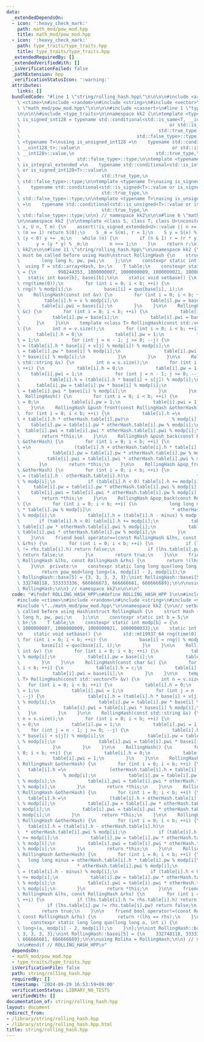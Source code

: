 ```yaml
---
data:
  _extendedDependsOn:
  - icon: ':heavy_check_mark:'
    path: math_mod/pow_mod.hpp
    title: math_mod/pow_mod.hpp
  - icon: ':heavy_check_mark:'
    path: type_traits/type_traits.hpp
    title: type_traits/type_traits.hpp
  _extendedRequiredBy: []
  _extendedVerifiedWith: []
  _isVerificationFailed: false
  _pathExtension: hpp
  _verificationStatusIcon: ':warning:'
  attributes:
    links: []
  bundledCode: "#line 1 \"string/rolling_hash.hpp\"\n\n\n\n#include <array>\n#include\
    \ <ctime>\n#include <random>\n#include <string>\n#include <vector>\n\n#line 1\
    \ \"math_mod/pow_mod.hpp\"\n\n\n\n#include <cassert>\n#line 1 \"type_traits/type_traits.hpp\"\
    \n\n\n\n#include <type_traits>\n\nnamespace kk2 {\n\ntemplate <typename T>\nusing\
    \ is_signed_int128 = typename std::conditional<std::is_same<T, __int128_t>::value\n\
    \                                                       or std::is_same<T, __int128>::value,\n\
    \                                                   std::true_type,\n        \
    \                                           std::false_type>::type;\n\ntemplate\
    \ <typename T>\nusing is_unsigned_int128 =\n    typename std::conditional<std::is_same<T,\
    \ __uint128_t>::value\n                                  or std::is_same<T, unsigned\
    \ __int128>::value,\n                              std::true_type,\n         \
    \                     std::false_type>::type;\n\ntemplate <typename T>\nusing\
    \ is_integral_extended =\n    typename std::conditional<std::is_integral<T>::value\
    \ or is_signed_int128<T>::value\n                                  or is_unsigned_int128<T>::value,\n\
    \                              std::true_type,\n                             \
    \ std::false_type>::type;\n\ntemplate <typename T>\nusing is_signed_extended =\n\
    \    typename std::conditional<std::is_signed<T>::value or is_signed_int128<T>::value,\n\
    \                              std::true_type,\n                             \
    \ std::false_type>::type;\n\ntemplate <typename T>\nusing is_unsigned_extended\
    \ =\n    typename std::conditional<std::is_unsigned<T>::value or is_unsigned_int128<T>::value,\n\
    \                              std::true_type,\n                             \
    \ std::false_type>::type;\n\n} // namespace kk2\n\n\n#line 6 \"math_mod/pow_mod.hpp\"\
    \n\nnamespace kk2 {\n\ntemplate <class S, class T, class U>\nconstexpr S pow_mod(T\
    \ x, U n, T m) {\n    assert(!is_signed_extended<U>::value || n >= 0);\n    if\
    \ (m == 1) return S(0);\n    S _m = S(m), r = 1;\n    S y = S(x) % _m;\n    if\
    \ (y < 0) y += _m;\n    while (n) {\n        if (n & 1) r = (r * y) % _m;\n  \
    \      y = (y * y) % _m;\n        n >>= 1;\n    }\n    return r;\n}\n\n} // namespace\
    \ kk2\n\n\n#line 11 \"string/rolling_hash.hpp\"\n\nnamespace kk2 {\n\n// setbase()\
    \ must be called before using Hash\nstruct RollingHash {\n    struct Hash {\n\
    \        long long h, pw, pwi;\n    };\n\n    constexpr static int b = 5;\n  \
    \  using T = std::array<Hash, b>;\n    T table;\n    constexpr static int modp[b]\
    \ = {\n        998244353, 1000000007, 1000000009, 1000000021, 1000000033};\n \
    \   static int base[b], basei[b];\n\n    static void setbase() {\n        std::mt19937_64\
    \ rng(time(0));\n        for (int i = 0; i < b; ++i) {\n            base[i] =\
    \ rng() % modp[i];\n            basei[i] = quo(base[i], i);\n        }\n    }\n\
    \n    RollingHash(const int &v) {\n        for (int i = 0; i < b; ++i) {\n   \
    \         table[i].h = v % modp[i];\n            table[i].pw = base[i];\n    \
    \        table[i].pwi = basei[i];\n        }\n    }\n\n    RollingHash(const char\
    \ &c) {\n        for (int i = 0; i < b; ++i) {\n            table[i].h = c;\n\
    \            table[i].pw = base[i];\n            table[i].pwi = basei[i];\n  \
    \      }\n    }\n\n    template <class T> RollingHash(const std::vector<T> &v)\
    \ {\n        int n = v.size();\n        for (int i = 0; i < b; ++i) {\n      \
    \      table[i].h = 0;\n            table[i].pw = 1;\n            table[i].pwi\
    \ = 1;\n            for (int j = n - 1; j >= 0; --j) {\n                table[i].h\
    \ = (table[i].h * base[i] + v[j] % modp[i]) % modp[i];\n                table[i].pw\
    \ = table[i].pw * base[i] % modp[i];\n                table[i].pwi = table[i].pwi\
    \ * basei[i] % modp[i];\n            }\n        }\n    }\n\n    RollingHash(const\
    \ std::string &s) {\n        int n = s.size();\n        for (int i = 0; i < b;\
    \ ++i) {\n            table[i].h = 0;\n            table[i].pw = 1;\n        \
    \    table[i].pwi = 1;\n            for (int j = n - 1; j >= 0; --j) {\n     \
    \           table[i].h = (table[i].h * base[i] + s[j]) % modp[i];\n          \
    \      table[i].pw = table[i].pw * base[i] % modp[i];\n                table[i].pwi\
    \ = table[i].pwi * basei[i] % modp[i];\n            }\n        }\n    }\n\n  \
    \  RollingHash() {\n        for (int i = 0; i < b; ++i) {\n            table[i].h\
    \ = 0;\n            table[i].pw = 1;\n            table[i].pwi = 1;\n        }\n\
    \    }\n\n    RollingHash &push_front(const RollingHash &otherHash) {\n      \
    \  for (int i = 0; i < b; ++i) {\n            table[i].h =\n                (otherHash.table[i].h\
    \ + table[i].h * otherHash.table[i].pw)\n                % modp[i];\n        \
    \    table[i].pw = table[i].pw * otherHash.table[i].pw % modp[i];\n          \
    \  table[i].pwi = table[i].pwi * otherHash.table[i].pwi % modp[i];\n        }\n\
    \        return *this;\n    }\n\n    RollingHash &push_back(const RollingHash\
    \ &otherHash) {\n        for (int i = 0; i < b; ++i) {\n            table[i].h\
    \ =\n                (table[i].h + otherHash.table[i].h * table[i].pw) % modp[i];\n\
    \            table[i].pw = table[i].pw * otherHash.table[i].pw % modp[i];\n  \
    \          table[i].pwi = table[i].pwi * otherHash.table[i].pwi % modp[i];\n \
    \       }\n        return *this;\n    }\n\n    RollingHash &pop_front(const RollingHash\
    \ &otherHash) {\n        for (int i = 0; i < b; ++i) {\n            table[i].h\
    \ = (table[i].h - otherHash.table[i].h)\n                         * otherHash.table[i].pwi\
    \ % modp[i];\n            if (table[i].h < 0) table[i].h += modp[i];\n       \
    \     table[i].pw = table[i].pw * otherHash.table[i].pwi % modp[i];\n        \
    \    table[i].pwi = table[i].pwi * otherHash.table[i].pw % modp[i];\n        }\n\
    \        return *this;\n    }\n\n    RollingHash &pop_back(const RollingHash &otherHash)\
    \ {\n        for (int i = 0; i < b; ++i) {\n            long long minus = otherHash.table[i].h\
    \ * table[i].pw % modp[i]\n                              * otherHash.table[i].pwi\
    \ % modp[i];\n            table[i].h = (table[i].h - minus) % modp[i];\n     \
    \       if (table[i].h < 0) table[i].h += modp[i];\n            table[i].pw =\
    \ table[i].pw * otherHash.table[i].pwi % modp[i];\n            table[i].pwi =\
    \ table[i].pwi * otherHash.table[i].pw % modp[i];\n        }\n        return *this;\n\
    \    }\n\n    friend bool operator==(const RollingHash &lhs, const RollingHash\
    \ &rhs) {\n        for (int i = 0; i < b; ++i) {\n            if (lhs.table[i].h\
    \ != rhs.table[i].h) return false;\n            if (lhs.table[i].pw != rhs.table[i].pw)\
    \ return false;\n        }\n        return true;\n    }\n\n    friend bool operator!=(const\
    \ RollingHash &lhs, const RollingHash &rhs) {\n        return !(lhs == rhs);\n\
    \    }\n\n  private:\n    constexpr static long long quo(long long a, int i) {\n\
    \        return pow_mod<long long>(a, modp[i] - 2, modp[i]);\n    }\n};\n\nint\
    \ RollingHash::base[5] = {3, 3, 3, 3, 3};\nint RollingHash::basei[5] = {\n   \
    \ 332748118, 333333336, 666666673, 666666681, 666666689};\n\n\nusing Roliha =\
    \ RollingHash;\n\n} // namespace kk2\n\n\n\n"
  code: "#ifndef ROLLING_HASH_HPP\n#define ROLLING_HASH_HPP 1\n\n#include <array>\n\
    #include <ctime>\n#include <random>\n#include <string>\n#include <vector>\n\n\
    #include \"../math_mod/pow_mod.hpp\"\n\nnamespace kk2 {\n\n// setbase() must be\
    \ called before using Hash\nstruct RollingHash {\n    struct Hash {\n        long\
    \ long h, pw, pwi;\n    };\n\n    constexpr static int b = 5;\n    using T = std::array<Hash,\
    \ b>;\n    T table;\n    constexpr static int modp[b] = {\n        998244353,\
    \ 1000000007, 1000000009, 1000000021, 1000000033};\n    static int base[b], basei[b];\n\
    \n    static void setbase() {\n        std::mt19937_64 rng(time(0));\n       \
    \ for (int i = 0; i < b; ++i) {\n            base[i] = rng() % modp[i];\n    \
    \        basei[i] = quo(base[i], i);\n        }\n    }\n\n    RollingHash(const\
    \ int &v) {\n        for (int i = 0; i < b; ++i) {\n            table[i].h = v\
    \ % modp[i];\n            table[i].pw = base[i];\n            table[i].pwi = basei[i];\n\
    \        }\n    }\n\n    RollingHash(const char &c) {\n        for (int i = 0;\
    \ i < b; ++i) {\n            table[i].h = c;\n            table[i].pw = base[i];\n\
    \            table[i].pwi = basei[i];\n        }\n    }\n\n    template <class\
    \ T> RollingHash(const std::vector<T> &v) {\n        int n = v.size();\n     \
    \   for (int i = 0; i < b; ++i) {\n            table[i].h = 0;\n            table[i].pw\
    \ = 1;\n            table[i].pwi = 1;\n            for (int j = n - 1; j >= 0;\
    \ --j) {\n                table[i].h = (table[i].h * base[i] + v[j] % modp[i])\
    \ % modp[i];\n                table[i].pw = table[i].pw * base[i] % modp[i];\n\
    \                table[i].pwi = table[i].pwi * basei[i] % modp[i];\n         \
    \   }\n        }\n    }\n\n    RollingHash(const std::string &s) {\n        int\
    \ n = s.size();\n        for (int i = 0; i < b; ++i) {\n            table[i].h\
    \ = 0;\n            table[i].pw = 1;\n            table[i].pwi = 1;\n        \
    \    for (int j = n - 1; j >= 0; --j) {\n                table[i].h = (table[i].h\
    \ * base[i] + s[j]) % modp[i];\n                table[i].pw = table[i].pw * base[i]\
    \ % modp[i];\n                table[i].pwi = table[i].pwi * basei[i] % modp[i];\n\
    \            }\n        }\n    }\n\n    RollingHash() {\n        for (int i =\
    \ 0; i < b; ++i) {\n            table[i].h = 0;\n            table[i].pw = 1;\n\
    \            table[i].pwi = 1;\n        }\n    }\n\n    RollingHash &push_front(const\
    \ RollingHash &otherHash) {\n        for (int i = 0; i < b; ++i) {\n         \
    \   table[i].h =\n                (otherHash.table[i].h + table[i].h * otherHash.table[i].pw)\n\
    \                % modp[i];\n            table[i].pw = table[i].pw * otherHash.table[i].pw\
    \ % modp[i];\n            table[i].pwi = table[i].pwi * otherHash.table[i].pwi\
    \ % modp[i];\n        }\n        return *this;\n    }\n\n    RollingHash &push_back(const\
    \ RollingHash &otherHash) {\n        for (int i = 0; i < b; ++i) {\n         \
    \   table[i].h =\n                (table[i].h + otherHash.table[i].h * table[i].pw)\
    \ % modp[i];\n            table[i].pw = table[i].pw * otherHash.table[i].pw %\
    \ modp[i];\n            table[i].pwi = table[i].pwi * otherHash.table[i].pwi %\
    \ modp[i];\n        }\n        return *this;\n    }\n\n    RollingHash &pop_front(const\
    \ RollingHash &otherHash) {\n        for (int i = 0; i < b; ++i) {\n         \
    \   table[i].h = (table[i].h - otherHash.table[i].h)\n                       \
    \  * otherHash.table[i].pwi % modp[i];\n            if (table[i].h < 0) table[i].h\
    \ += modp[i];\n            table[i].pw = table[i].pw * otherHash.table[i].pwi\
    \ % modp[i];\n            table[i].pwi = table[i].pwi * otherHash.table[i].pw\
    \ % modp[i];\n        }\n        return *this;\n    }\n\n    RollingHash &pop_back(const\
    \ RollingHash &otherHash) {\n        for (int i = 0; i < b; ++i) {\n         \
    \   long long minus = otherHash.table[i].h * table[i].pw % modp[i]\n         \
    \                     * otherHash.table[i].pwi % modp[i];\n            table[i].h\
    \ = (table[i].h - minus) % modp[i];\n            if (table[i].h < 0) table[i].h\
    \ += modp[i];\n            table[i].pw = table[i].pw * otherHash.table[i].pwi\
    \ % modp[i];\n            table[i].pwi = table[i].pwi * otherHash.table[i].pw\
    \ % modp[i];\n        }\n        return *this;\n    }\n\n    friend bool operator==(const\
    \ RollingHash &lhs, const RollingHash &rhs) {\n        for (int i = 0; i < b;\
    \ ++i) {\n            if (lhs.table[i].h != rhs.table[i].h) return false;\n  \
    \          if (lhs.table[i].pw != rhs.table[i].pw) return false;\n        }\n\
    \        return true;\n    }\n\n    friend bool operator!=(const RollingHash &lhs,\
    \ const RollingHash &rhs) {\n        return !(lhs == rhs);\n    }\n\n  private:\n\
    \    constexpr static long long quo(long long a, int i) {\n        return pow_mod<long\
    \ long>(a, modp[i] - 2, modp[i]);\n    }\n};\n\nint RollingHash::base[5] = {3,\
    \ 3, 3, 3, 3};\nint RollingHash::basei[5] = {\n    332748118, 333333336, 666666673,\
    \ 666666681, 666666689};\n\n\nusing Roliha = RollingHash;\n\n} // namespace kk2\n\
    \n\n#endif // ROLLING_HASH_HPP\n"
  dependsOn:
  - math_mod/pow_mod.hpp
  - type_traits/type_traits.hpp
  isVerificationFile: false
  path: string/rolling_hash.hpp
  requiredBy: []
  timestamp: '2024-09-29 16:53:59+09:00'
  verificationStatus: LIBRARY_NO_TESTS
  verifiedWith: []
documentation_of: string/rolling_hash.hpp
layout: document
redirect_from:
- /library/string/rolling_hash.hpp
- /library/string/rolling_hash.hpp.html
title: string/rolling_hash.hpp
---
```

